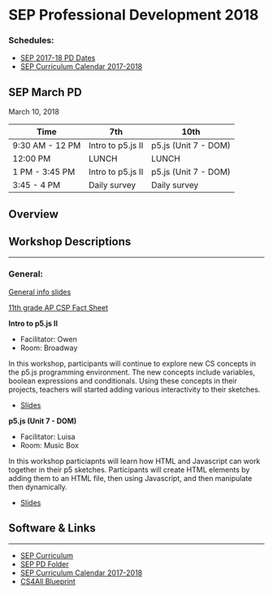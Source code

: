 # SEP Professional Development 2018

### Schedules:
* [SEP 2017-18 PD Dates](https://drive.google.com/open?id=0B3omYkYPfQ0yWXpHRlNla2NMM1U)
* [SEP Curriculum Calendar 2017-2018](https://drive.google.com/open?id=1tnvlHdIT_-7ACauHstNih9gdVIMJRoN4MNj_qMnnzM4)

## SEP March PD
March 10, 2018

| Time |  7th | 10th
| -----|-------| ------- |
9:30 AM - 12 PM | Intro to p5.js II | p5.js (Unit 7 - DOM) 
12:00 PM |LUNCH|LUNCH|LUNCH
1 PM - 3:45 PM | Intro to p5.js II | p5.js (Unit 7 - DOM)
3:45 - 4 PM | Daily survey |Daily survey

## Overview

## Workshop Descriptions
***
###  General:

[General info slides](https://tinyurl.com/march-pd-sep)

[11th grade AP CSP Fact Sheet](https://tinyurl.com/SEP11Offering)

**Intro to p5.js II**
* Facilitator: Owen
* Room: Broadway

In this workshop, participants will continue to explore new CS concepts in the p5.js programming environment. The new concepts include variables, boolean expressions and conditionals. Using these concepts in their projects, teachers will started adding various interactivity to their sketches. 

* [Slides](https://tinyurl.com/SEP-7th-p5-2)

**p5.js (Unit 7 - DOM)**
* Facilitator: Luisa
* Room: Music Box

In this workshop particiapnts will learn how HTML and Javascript can work together in their p5 sketches. Participants will create HTML elements by adding them to an HTML file, then using Javascript, and then manipulate then dynamically.

* [Slides](https://tinyurl.com/p5-unit7-dom)

## <a name="links">Software & Links</a>
***

*   [SEP Curriculum](https://drive.google.com/open?id=0B8D2ft9M8qQCamQwZGpJMEU2TEk)
* [SEP PD Folder](https://drive.google.com/open?id=0B8D2ft9M8qQCYXY2V3VndWNob0E)
*   [SEP Curriculum Calendar 2017-2018](https://drive.google.com/open?id=1tnvlHdIT_-7ACauHstNih9gdVIMJRoN4MNj_qMnnzM4)
*   [CS4All Blueprint](http://blueprint.cs4all.nyc/)
